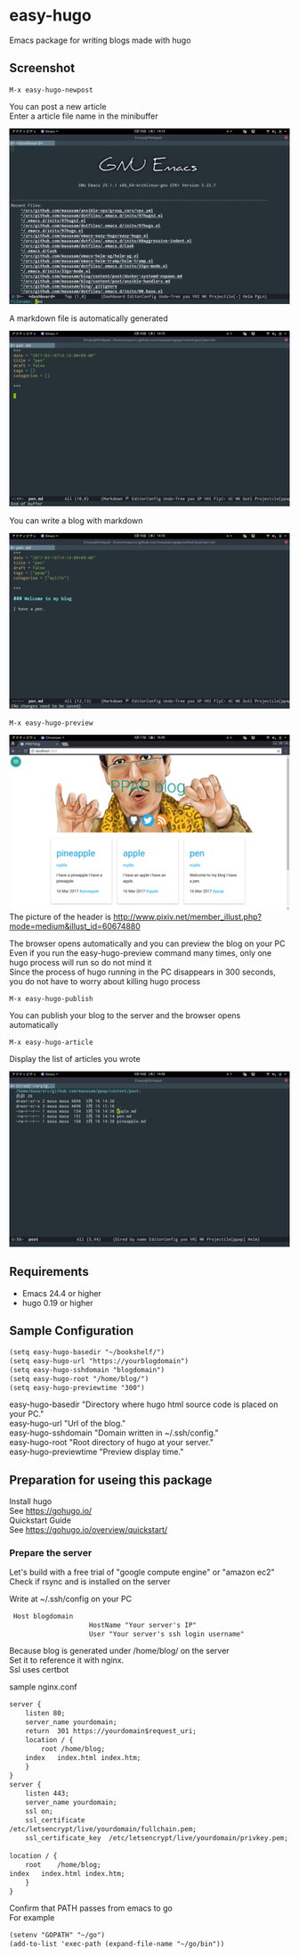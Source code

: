 # easy-hugo

Emacs package for writing blogs made with hugo  

## Screenshot

    M-x easy-hugo-newpost

You can post a new article  
Enter a article file name in the minibuffer  

![easy-hugo2](image/easy-hugo2.png)

A markdown file is automatically generated  

![easy-hugo3](image/easy-hugo3.png)

You can write a blog with markdown  

![easy-hugo4](image/easy-hugo4.png)

    M-x easy-hugo-preview  

![easy-hugo6](image/easy-hugo6.png)
The picture of the header is http://www.pixiv.net/member_illust.php?mode=medium&illust_id=60674880

The browser opens automatically and you can preview the blog on your PC  
Even if you run the easy-hugo-preview command many times, only one hugo process will run so do not mind it  
Since the process of hugo running in the PC disappears in 300 seconds,  
you do not have to worry about killing hugo process  

    M-x easy-hugo-publish  

You can publish your blog to the server and the browser opens automatically  

    M-x easy-hugo-article

Display the list of articles you wrote  

![easy-hugo11](image/easy-hugo11.png)

## Requirements

- Emacs 24.4 or higher
- hugo 0.19 or higher

## Sample Configuration

	(setq easy-hugo-basedir "~/bookshelf/")
	(setq easy-hugo-url "https://yourblogdomain")
	(setq easy-hugo-sshdomain "blogdomain")
	(setq easy-hugo-root "/home/blog/")
	(setq easy-hugo-previewtime "300")

easy-hugo-basedir "Directory where hugo html source code is placed on your PC."  
easy-hugo-url "Url of the blog."  
easy-hugo-sshdomain "Domain written in ~/.ssh/config."  
easy-hugo-root "Root directory of hugo at your server."  
easy-hugo-previewtime "Preview display time."  

## Preparation for useing this package

Install hugo  
See https://gohugo.io/  
Quickstart Guide  
See https://gohugo.io/overview/quickstart/  

### Prepare the server

Let's build with a free trial of "google compute engine" or "amazon ec2"  
Check if rsync and is installed on the server

Write at ~/.ssh/config on your PC  

	 Host blogdomain
                        HostName "Your server's IP"
                        User "Your server's ssh login username"

Because blog is generated under /home/blog/ on the server  
Set it to reference it with nginx.  
Ssl uses certbot  

sample nginx.conf  

	server {
		listen 80;
		server_name yourdomain;
		return  301 https://yourdomain$request_uri;
		location / {
			root /home/blog;
		index	index.html index.htm;
		}
	}
	server {
		listen 443;
		server_name yourdomain;
		ssl on;
		ssl_certificate      /etc/letsencrypt/live/yourdomain/fullchain.pem;
		ssl_certificate_key  /etc/letsencrypt/live/yourdomain/privkey.pem;

	location / {
		root    /home/blog;
	index   index.html index.htm;
		}
	}

Confirm that PATH passes from emacs to go  
For example  

	(setenv "GOPATH" "~/go")
	(add-to-list 'exec-path (expand-file-name "~/go/bin"))
